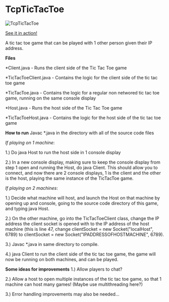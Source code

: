 # TcpTicTacToe

![TcpTicTacToe](https://user-images.githubusercontent.com/43594702/119719560-c6964d00-be1d-11eb-843a-b575b120fd93.png)

[See it in action!](https://www.youtube.com/watch?v=cR52JDZ7pR0)

A tic tac toe game that can be played with 1 other person given their IP address.

__Files__

*Client.java - Runs the client side of the Tic Tac Toe game

*TicTacToeClient.java - Contains the logic for the client side of the tic tac toe game

*TicTacToe.java - Contains the logic for a regular non networed tic tac toe game, running on the same console display

*Host.java - Runs the host side of the Tic Tac Toe game

*TicTacToeHost.java - Contains the logic for the host side of the tic tac toe game

__How to run__
Javac *.java in the directory with all of the source code files

_If playing on 1 machine_: 

1.) Do java Host to run the host side in 1 console display

2.) In a new console display, making sure to keep the console display from step 1 open and running the Host, do java Client.    This should allow you to connect, and now there are 2 console displays, 1 is the client and the other is the host, playing    the same instance of the TicTacToe game.

_If playing on 2 machines_: 

1.) Decide what machine will host, and launch the Host on that machine by opening up and console, going to the source code directory of this game, and typing java Host.

2.) On the other machine, go into the TicTacToeClient class, change the IP address the client socket is opened with to the IP address of the host machine (this is line 47, change clientSocket = new Socket("localHost", 6789) to clientSocket = new Socket("IPADDRESSOFHOSTMACHINE", 6789).

3.) Javac *.java in same directory to compile.

4.) java Client to run the client side of the tic tac toe game, the game will now be running on both machines, and can be played.

__Some ideas for improvements__
1.) Allow players to chat? 

2.) Allow a host to open multiple instances of the tic tac toe game, so that 1 machine can host many games! (Maybe use multithreading here?)

3.) Error handling improvements may also be needed...



